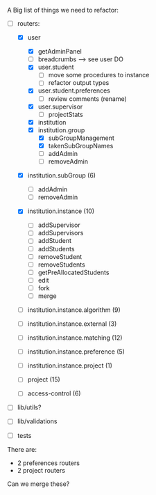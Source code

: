 A Big list of things we need to refactor:

- [ ] routers:

  - [x] user
    - [x] getAdminPanel
    - [ ] breadcrumbs --> see user DO
    - [x] user.student
      - [ ] move some procedures to instance
      - [ ] refactor output types
    - [x] user.student.preferences
      - [ ] review comments (rename)
    - [x] user.supervisor
      - [ ] projectStats
    - [x] institution
    - [x] institution.group
      - [x] subGroupManagement
      - [x] takenSubGroupNames
      - [ ] addAdmin
      - [ ] removeAdmin
  - [x] institution.subGroup (6)
    - [ ] addAdmin
    - [ ] removeAdmin
  - [x] institution.instance (10)
    <!-- all of these are transactions -->

    - [ ] addSupervisor
    - [ ] addSupervisors
    - [ ] addStudent
    - [ ] addStudents
    - [ ] removeStudent
    - [ ] removeStudents
    - [ ] getPreAllocatedStudents
    - [ ] edit
    - [ ] fork
    - [ ] merge

     <!-- up to here -->

  - [ ] institution.instance.algorithm (9)
  - [ ] institution.instance.external (3)
  - [ ] institution.instance.matching (12)
  - [ ] institution.instance.preference (5)
  - [ ] institution.instance.project (1)
  - [ ] project (15)
  - [ ] access-control (6)

- [ ] lib/utils?
- [ ] lib/validations
- [ ] tests

There are:

- 2 preferences routers
- 2 project routers

Can we merge these?
